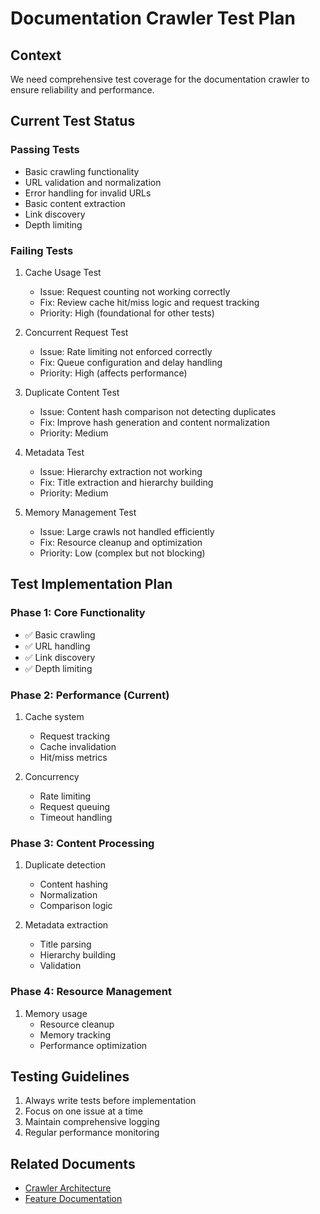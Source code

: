# Documentation Crawler Test Plan

## Context
We need comprehensive test coverage for the documentation crawler to ensure reliability and performance.

## Current Test Status

### Passing Tests
- Basic crawling functionality
- URL validation and normalization
- Error handling for invalid URLs
- Basic content extraction
- Link discovery
- Depth limiting

### Failing Tests

1. Cache Usage Test
   - Issue: Request counting not working correctly
   - Fix: Review cache hit/miss logic and request tracking
   - Priority: High (foundational for other tests)

2. Concurrent Request Test
   - Issue: Rate limiting not enforced correctly
   - Fix: Queue configuration and delay handling
   - Priority: High (affects performance)

3. Duplicate Content Test
   - Issue: Content hash comparison not detecting duplicates
   - Fix: Improve hash generation and content normalization
   - Priority: Medium

4. Metadata Test
   - Issue: Hierarchy extraction not working
   - Fix: Title extraction and hierarchy building
   - Priority: Medium

5. Memory Management Test
   - Issue: Large crawls not handled efficiently
   - Fix: Resource cleanup and optimization
   - Priority: Low (complex but not blocking)

## Test Implementation Plan

### Phase 1: Core Functionality
- ✅ Basic crawling
- ✅ URL handling
- ✅ Link discovery
- ✅ Depth limiting

### Phase 2: Performance (Current)
1. Cache system
   - Request tracking
   - Cache invalidation
   - Hit/miss metrics

2. Concurrency
   - Rate limiting
   - Request queuing
   - Timeout handling

### Phase 3: Content Processing
1. Duplicate detection
   - Content hashing
   - Normalization
   - Comparison logic

2. Metadata extraction
   - Title parsing
   - Hierarchy building
   - Validation

### Phase 4: Resource Management
1. Memory usage
   - Resource cleanup
   - Memory tracking
   - Performance optimization

## Testing Guidelines
1. Always write tests before implementation
2. Focus on one issue at a time
3. Maintain comprehensive logging
4. Regular performance monitoring

## Related Documents
- [Crawler Architecture](./crawler-architecture.md)
- [Feature Documentation](../features/crawler.md) 